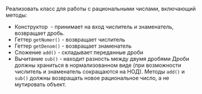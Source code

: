 Реализовать класс для работы с рациональными числами, включающий методы:
* Конструктор  - принимает на вход числитель и знаменатель, возвращает дробь.
* Геттер `getNumer()` - возвращает числитель
* Геттер `getDenom()` - возвращает знаменатель
* Сложение `add()` - складывает переданные дроби
* Вычитание `sub()` - находит разность между двумя дробями
Дроби должны храниться в нормализованном виде (при возможности числитель и знаменатель сокращаются на НОД).
Методы `add()` и `sub()` должны возвращать новое рациональное число, а не мутировать объект. 
